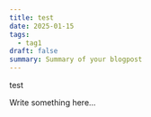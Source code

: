 ```yaml
---
title: test
date: 2025-01-15
tags:
  - tag1
draft: false
summary: Summary of your blogpost
---
```


test

Write something here...
